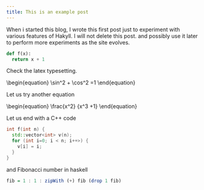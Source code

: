 ```yaml
---
title: This is an example post
---
```


When i started this blog, I wrote this first post just to experiment
with various features of Hakyll. I will not delete this post. and possibly use
it later to perform more experiments as the site evolves.


```python
def f(x):
  return x + 1
```

Check the latex typesetting.

\begin{equation}
\sin^2 + \cos^2 =1
\end{equation}

Let us try another equation

\begin{equation}
\frac{x^2} {x^3 +1}
\end{equation}

Let us end with a C++ code
```c++
int f(int n) {
  std::vector<int> v(n);
  for (int i=0; i < n; i++>) {
    v[i] = i;
  }
}
```

and Fibonacci number in haskell

```haskell
fib = 1 : 1 : zipWith (+) fib (drop 1 fib)
```
